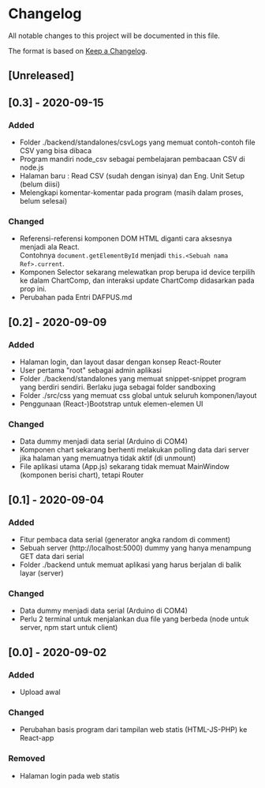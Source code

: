 # Changelog
All notable changes to this project will be documented in this file.

The format is based on [Keep a Changelog](https://keepachangelog.com/en/1.0.0/).

## [Unreleased]

## [0.3] - 2020-09-15

### Added
- Folder ./backend/standalones/csvLogs yang memuat contoh-contoh file CSV yang bisa dibaca
- Program mandiri node_csv sebagai pembelajaran pembacaan CSV di node.js
- Halaman baru : Read CSV (sudah dengan isinya) dan Eng. Unit Setup (belum diisi)
- Melengkapi komentar-komentar pada program (masih dalam proses, belum selesai)

### Changed
- Referensi-referensi komponen DOM HTML diganti cara aksesnya menjadi ala React. <br /> 
    Contohnya ```document.getElementById``` menjadi ```this.<Sebuah nama Ref>.current```.
- Komponen Selector sekarang melewatkan prop berupa id device terpilih ke dalam ChartComp, dan interaksi update ChartComp didasarkan pada prop ini.
- Perubahan pada Entri DAFPUS.md

## [0.2] - 2020-09-09

### Added
- Halaman login, dan layout dasar dengan konsep React-Router
- User pertama "root" sebagai admin aplikasi
- Folder ./backend/standalones yang memuat snippet-snippet program yang berdiri sendiri. Berlaku juga sebagai folder sandboxing
- Folder  ./src/css yang memuat css global untuk seluruh komponen/layout
- Penggunaan (React-)Bootstrap untuk elemen-elemen UI

### Changed
- Data dummy menjadi data serial (Arduino di COM4)
- Komponen chart sekarang berhenti melakukan polling data dari server jika halaman yang memuatnya tidak aktif (di unmount)
- File aplikasi utama (App.js) sekarang tidak memuat MainWindow (komponen berisi chart), tetapi Router

## [0.1] - 2020-09-04

### Added
- Fitur pembaca data serial (generator angka random di comment)
- Sebuah server (http://localhost:5000) dummy yang hanya menampung GET data dari serial
- Folder ./backend untuk memuat aplikasi yang harus berjalan di balik layar (server)

### Changed
- Data dummy menjadi data serial (Arduino di COM4)
- Perlu 2 terminal untuk menjalankan dua file yang berbeda (node untuk server, npm start untuk client)

## [0.0] - 2020-09-02

### Added
- Upload awal

### Changed
- Perubahan basis program dari tampilan web statis (HTML-JS-PHP) ke React-app

### Removed
- Halaman login pada web statis

